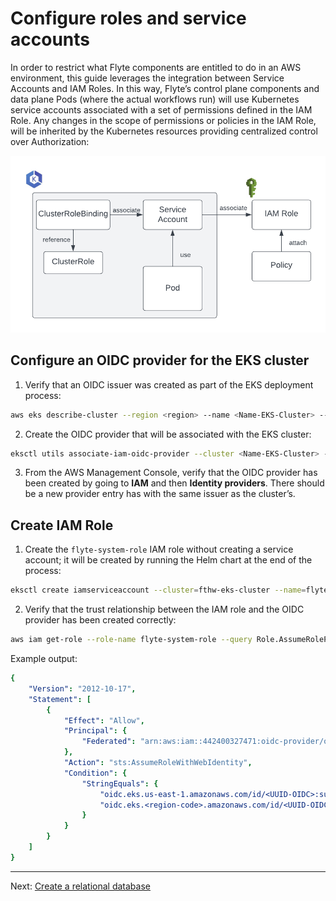 # Configure roles and service accounts

In order to restrict what Flyte components are entitled to do in an AWS environment, this guide leverages the integration between Service Accounts and IAM Roles. In this way, Flyte’s control plane components and data plane Pods (where the actual workflows run) will use Kubernetes service accounts associated with a set of permissions defined in the IAM Role. Any changes in the scope of permissions or policies in the IAM Role, will be inherited by the Kubernetes resources providing centralized control over Authorization:

![](./images/flyte-eks-permissions.png)

## Configure an OIDC provider for the EKS cluster

1. Verify that an OIDC issuer was created as part of the EKS deployment process:

```bash
aws eks describe-cluster --region <region> --name <Name-EKS-Cluster> --query "cluster.identity.oidc.issuer" --output text
```
2. Create the OIDC provider that will be associated with the EKS cluster:
```bash
eksctl utils associate-iam-oidc-provider --cluster <Name-EKS-Cluster> --approve
```
3. From the AWS Management Console, verify that the OIDC provider has been created by going to **IAM** and then **Identity providers**. There should be a new provider entry has with the same <UUID-OIDC> issuer as the cluster’s.

## Create IAM Role
1. Create the `flyte-system-role` IAM role without creating a service account; it will be created by running the Helm chart at the end of the process:

```bash
eksctl create iamserviceaccount --cluster=fthw-eks-cluster --name=flyte-backend-flyte-binary --role-only --role-name=flyte-system-role --attach-policy-arn arn:aws:iam::aws:policy/AmazonS3FullAccess --approve
```

2. Verify that the trust relationship between the IAM role and the OIDC provider has been created correctly:

```bash
aws iam get-role --role-name flyte-system-role --query Role.AssumeRolePolicyDocument
```
Example output:
```yaml
{
    "Version": "2012-10-17",
    "Statement": [
        {
            "Effect": "Allow",
            "Principal": {
                "Federated": "arn:aws:iam::442400327471:oidc-provider/oidc.eks.<region-code>.amazonaws.com/id/<UUID-OIDC>"
            },
            "Action": "sts:AssumeRoleWithWebIdentity",
            "Condition": {
                "StringEquals": {
                    "oidc.eks.us-east-1.amazonaws.com/id/<UUID-OIDC>:sub": "system:serviceaccount:flyte:flyte-backend-flyte-binary",
                    "oidc.eks.<region-code>.amazonaws.com/id/<UUID-OIDC>:aud": "sts.amazonaws.com"
                }
            }
        }
    ]
}
```
---
Next: [Create a relational database](04-create-database.md)